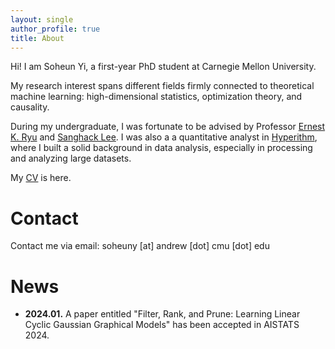 ```yaml
---
layout: single
author_profile: true
title: About
---
```

Hi! I am Soheun Yi, a first-year PhD student at Carnegie Mellon University.

My research interest spans different fields firmly connected to theoretical machine learning: high-dimensional statistics, optimization theory, and causality.

During my undergraduate, I was fortunate to be advised by Professor [Ernest K. Ryu][Ryu] and [Sanghack Lee][Lee].
I was also a a quantitative analyst in [Hyperithm][hyperithm], where I built a solid background in data analysis, especially in processing and analyzing large datasets. 

My [CV](../assets/soheunyi_cv.pdf) is here. 

# Contact
Contact me via email: soheuny [at] andrew [dot] cmu [dot] edu

[Ryu]: http://www.math.snu.ac.kr/~ernestryu/
[Lee]: https://www.sanghacklee.me/
[linkedin]: https://www.linkedin.com/in/soheun-yi-b7a923210/
[twitter]: https://twitter.com/isoheun
[hyperithm]: https://hyperithm.com/

# News

- **2024.01.** A paper entitled "Filter, Rank, and Prune: Learning Linear Cyclic Gaussian Graphical Models" has been accepted in AISTATS 2024. 
